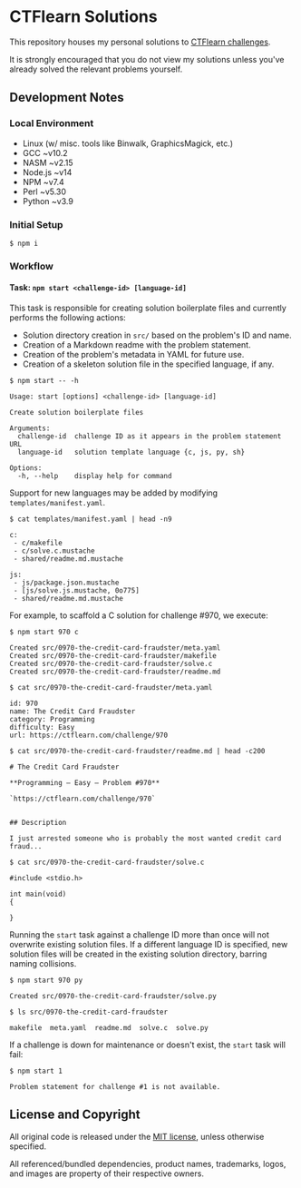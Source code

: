 # CTFlearn Solutions

This repository houses my personal solutions to
[CTFlearn challenges][challenges].

It is strongly encouraged that you do not view my solutions unless you've
already solved the relevant problems yourself.


## Development Notes

### Local Environment

- Linux (w/ misc. tools like Binwalk, GraphicsMagick, etc.)
- GCC ~v10.2
- NASM ~v2.15
- Node.js ~v14
- NPM ~v7.4
- Perl ~v5.30
- Python ~v3.9

### Initial Setup

```text
$ npm i
```

### Workflow

#### Task: `npm start <challenge-id> [language-id]`

This task is responsible for creating solution boilerplate files and
currently performs the following actions:

- Solution directory creation in `src/` based on the problem's ID and name.
- Creation of a Markdown readme with the problem statement.
- Creation of the problem's metadata in YAML for future use.
- Creation of a skeleton solution file in the specified language, if any.

```text
$ npm start -- -h

Usage: start [options] <challenge-id> [language-id]

Create solution boilerplate files

Arguments:
  challenge-id  challenge ID as it appears in the problem statement URL
  language-id   solution template language {c, js, py, sh}

Options:
  -h, --help    display help for command
```

Support for new languages may be added by modifying
`templates/manifest.yaml`.

```text
$ cat templates/manifest.yaml | head -n9

c:
 - c/makefile
 - c/solve.c.mustache
 - shared/readme.md.mustache

js:
 - js/package.json.mustache
 - [js/solve.js.mustache, 0o775]
 - shared/readme.md.mustache
```

For example, to scaffold a C solution for challenge #970, we execute:

```text
$ npm start 970 c

Created src/0970-the-credit-card-fraudster/meta.yaml
Created src/0970-the-credit-card-fraudster/makefile
Created src/0970-the-credit-card-fraudster/solve.c
Created src/0970-the-credit-card-fraudster/readme.md
```

```text
$ cat src/0970-the-credit-card-fraudster/meta.yaml

id: 970
name: The Credit Card Fraudster
category: Programming
difficulty: Easy
url: https://ctflearn.com/challenge/970
```

```text
$ cat src/0970-the-credit-card-fraudster/readme.md | head -c200

# The Credit Card Fraudster

**Programming – Easy – Problem #970**

`https://ctflearn.com/challenge/970`


## Description

I just arrested someone who is probably the most wanted credit card fraud...
```

```text
$ cat src/0970-the-credit-card-fraudster/solve.c

#include <stdio.h>

int main(void)
{

}
```

Running the `start` task against a challenge ID more than once will not
overwrite existing solution files. If a different language ID is specified, new
solution files will be created in the existing solution directory, barring
naming collisions.

```text
$ npm start 970 py

Created src/0970-the-credit-card-fraudster/solve.py
```

```text
$ ls src/0970-the-credit-card-fraudster

makefile  meta.yaml  readme.md  solve.c  solve.py
```

If a challenge is down for maintenance or doesn't exist, the `start` task will
fail:

```text
$ npm start 1

Problem statement for challenge #1 is not available.
```


## License and Copyright

All original code is released under the [MIT license][mit], unless otherwise
specified.

All referenced/bundled dependencies, product names, trademarks, logos, and
images are property of their respective owners.


[challenges]: https://ctflearn.com/challenge/1/browse
              "CTFlearn - CTF Practice - CTF Problems / Challenges"

[mit]: http://opensource.org/licenses/MIT/
       "The MIT License (MIT)"
